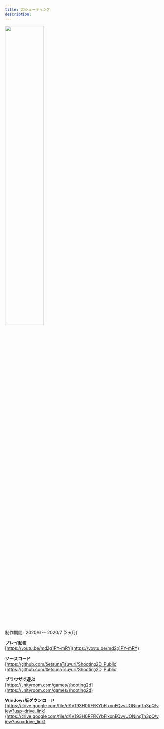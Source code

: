 ```yaml
---
title: 2Dシューティング
description: 
---
```


<img src="myblog/images/shooting_2d.jpg" width="50%">

制作期間 : 2020/6 ～ 2020/7 (2ヵ月)

**プレイ動画**  
[https://youtu.be/md2g1PY-mRY](https://youtu.be/md2g1PY-mRY)

**ソースコード**  
[https://github.com/SetsunaTsuyuri/Shooting2D_Public](https://github.com/SetsunaTsuyuri/Shooting2D_Public)

**ブラウザで遊ぶ**  
[https://unityroom.com/games/shooting2d](https://unityroom.com/games/shooting2d)

**Windows版ダウンロード**  
[https://drive.google.com/file/d/1V193H0RFFKYbFlxxnBQvvUONinqTn3pQ/view?usp=drive_link](https://drive.google.com/file/d/1V193H0RFFKYbFlxxnBQvvUONinqTn3pQ/view?usp=drive_link)